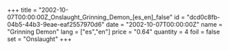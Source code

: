 +++
title = "2002-10-07T00:00:00Z_Onslaught_Grinning_Demon_[es_en]_false"
id = "dcd0c8fb-04b5-44b3-9eae-eaf2557970d6"
date = "2002-10-07T00:00:00Z"
name = "Grinning Demon"
lang = ["es","en"]
price = "0.64"
quantity = 4
foil = false
set = "Onslaught"
+++
